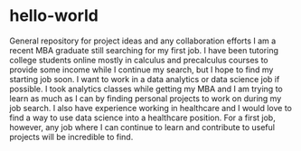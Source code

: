 # hello-world
General repository for project ideas and any collaboration efforts
I am a recent MBA graduate still searching for my first job. I have been tutoring college students online mostly in calculus and precalculus courses to provide some income while I continue my search, but I hope to find my starting job soon. I want to work in a data analytics or data science job if possible. I took analytics classes while getting my MBA and I am trying to learn as much as I can by finding personal projects to work on during my job search. I also have experience working in healthcare and I would love to find a way to use data science into a healthcare position. For a first job, however, any job where I can continue to learn and contribute to useful projects will be incredible to find.
